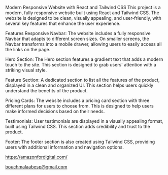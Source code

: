 Modern Responsive Website with React and Tailwind CSS
This project is a modern, fully responsive website built using React and Tailwind CSS. The website is designed to be clean, visually appealing, and user-friendly, with several key features that enhance the user experience.

Features
Responsive Navbar: The website includes a fully responsive Navbar that adapts to different screen sizes. On smaller screens, the Navbar transforms into a mobile drawer, allowing users to easily access all the links on the page.

Hero Section: The Hero section features a gradient text that adds a modern touch to the site. This section is designed to grab users' attention with a striking visual style.

Feature Section: A dedicated section to list all the features of the product, displayed in a clean and organized UI. This section helps users quickly understand the benefits of the product.

Pricing Cards: The website includes a pricing card section with three different plans for users to choose from. This is designed to help users make informed decisions based on their needs.

Testimonials: User testimonials are displayed in a visually appealing format, built using Tailwind CSS. This section adds credibility and trust to the product.

Footer: The footer section is also created using Tailwind CSS, providing users with additional information and navigation options.

https://amazonfordigital.com/

bouchmalaabesp@gmail.com

